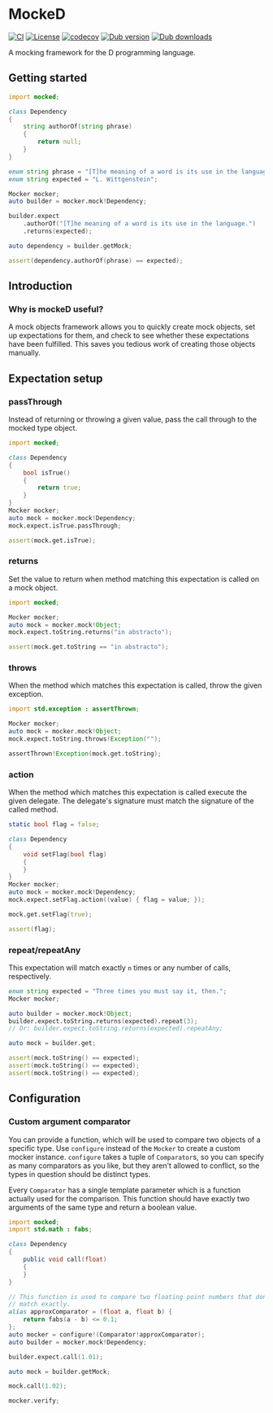 # MockeD

[![CI](https://github.com/funkwerk/mocked/workflows/CI/badge.svg)](https://github.com/funkwerk/mocked/actions?query=workflow%3ACI)
[![License](https://img.shields.io/badge/license-MPL_2.0-blue.svg)](https://raw.githubusercontent.com/funkwerk/mocked/master/LICENSE)
[![codecov](https://codecov.io/gh/funkwerk/mocked/branch/master/graph/badge.svg)](https://codecov.io/gh/funkwerk/mocked)
[![Dub version](https://img.shields.io/dub/v/mocked.svg)](https://code.dlang.org/packages/mocked)
[![Dub downloads](https://img.shields.io/dub/dt/mocked.svg)](https://code.dlang.org/packages/mocked)

A mocking framework for the D programming language.

## Getting started

```d
import mocked;

class Dependency
{
    string authorOf(string phrase)
    {
        return null;
    }
}

enum string phrase = "[T]he meaning of a word is its use in the language.";
enum string expected = "L. Wittgenstein";

Mocker mocker;
auto builder = mocker.mock!Dependency;

builder.expect
    .authorOf("[T]he meaning of a word is its use in the language.")
    .returns(expected);

auto dependency = builder.getMock;

assert(dependency.authorOf(phrase) == expected);
```

## Introduction

### Why is mockeD useful?

A mock objects framework allows you to quickly create mock objects, set up
expectations for them, and check to see whether these expectations have been
fulfilled. This saves you tedious work of creating those objects manually.

## Expectation setup

### passThrough

Instead of returning or throwing a given value, pass the call through to
the mocked type object.

```d
import mocked;

class Dependency
{
    bool isTrue()
    {
        return true;
    }
}
Mocker mocker;
auto mock = mocker.mock!Dependency;
mock.expect.isTrue.passThrough;

assert(mock.get.isTrue);
```

### returns

Set the value to return when method matching this expectation is called on a
mock object.

```d
import mocked;

Mocker mocker;
auto mock = mocker.mock!Object;
mock.expect.toString.returns("in abstracto");

assert(mock.get.toString == "in abstracto");
```

### throws

When the method which matches this expectation is called, throw the given
exception.

```d
import std.exception : assertThrown;

Mocker mocker;
auto mock = mocker.mock!Object;
mock.expect.toString.throws!Exception("");

assertThrown!Exception(mock.get.toString);
```

### action

When the method which matches this expectation is called execute the given
delegate. The delegate's signature must match the signature of the called
method.

```d
static bool flag = false;

class Dependency
{
    void setFlag(bool flag)
    {
    }
}
Mocker mocker;
auto mock = mocker.mock!Dependency;
mock.expect.setFlag.action((value) { flag = value; });

mock.get.setFlag(true);

assert(flag);
```

### repeat/repeatAny

This expectation will match exactly `n` times or any number of calls,
respectively.

```d
enum string expected = "Three times you must say it, then.";
Mocker mocker;

auto builder = mocker.mock!Object;
builder.expect.toString.returns(expected).repeat(3);
// Or: builder.expect.toString.returns(expected).repeatAny;

auto mock = builder.get;

assert(mock.toString() == expected);
assert(mock.toString() == expected);
assert(mock.toString() == expected);
```

## Configuration

### Custom argument comparator

You can provide a function, which will be used to compare two objects of a
specific type. Use `configure` instead of the `Mocker` to create a custom mocker
instance. `configure` takes a tuple of `Comparator`s, so you can specify as many
comparators as you like, but they aren't allowed to conflict, so the types in
question should be distinct types.

Every `Comparator` has a single template parameter which is a function actually
used for the comparison. This function should have exactly two arguments of the
same type and return a boolean value.

```d
import mocked;
import std.math : fabs;

class Dependency
{
    public void call(float)
    {
    }
}

// This function is used to compare two floating point numbers that don't
// match exactly.
alias approxComparator = (float a, float b) {
    return fabs(a - b) <= 0.1;
};
auto mocker = configure!(Comparator!approxComparator);
auto builder = mocker.mock!Dependency;

builder.expect.call(1.01);

auto mock = builder.getMock;

mock.call(1.02);

mocker.verify;
```

